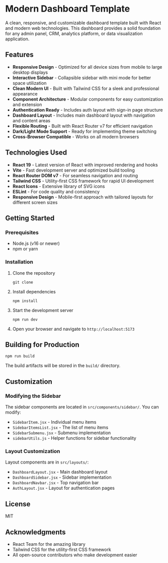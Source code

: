# Modern Dashboard Template

A clean, responsive, and customizable dashboard template built with React and modern web technologies. This dashboard provides a solid foundation for any admin panel, CRM, analytics platform, or data visualization application.



## Features

- **Responsive Design** - Optimized for all device sizes from mobile to large desktop displays
- **Interactive Sidebar** - Collapsible sidebar with mini mode for better space utilization
- **Clean Modern UI** - Built with Tailwind CSS for a sleek and professional appearance
- **Component Architecture** - Modular components for easy customization and extension
- **Authentication Ready** - Includes auth layout with sign-in page structure
- **Dashboard Layout** - Includes main dashboard layout with navigation and content areas
- **Flexible Routing** - Built with React Router v7 for efficient navigation
- **Dark/Light Mode Support** - Ready for implementing theme switching
- **Cross-Browser Compatible** - Works on all modern browsers

## Technologies Used

- **React 19** - Latest version of React with improved rendering and hooks
- **Vite** - Fast development server and optimized build tooling
- **React Router DOM v7** - For seamless navigation and routing
- **Tailwind CSS** - Utility-first CSS framework for rapid UI development
- **React Icons** - Extensive library of SVG icons
- **ESLint** - For code quality and consistency
- **Responsive Design** - Mobile-first approach with tailored layouts for different screen sizes

## Getting Started

### Prerequisites

- Node.js (v16 or newer)
- npm or yarn

### Installation

1. Clone the repository
   ```
   git clone
   ```

2. Install dependencies
   ```
   npm install
   ```

3. Start the development server
   ```
   npm run dev
   ```

4. Open your browser and navigate to `http://localhost:5173`

## Building for Production

```
npm run build
```

The build artifacts will be stored in the `build/` directory.

## Customization

### Modifying the Sidebar

The sidebar components are located in `src/components/sidebar/`. You can modify:
- `SidebarItem.jsx` - Individual menu items
- `SidebarItemsList.jsx` - The list of menu items
- `SidebarSubmenu.jsx` - Submenu implementation
- `sidebarUtils.js` - Helper functions for sidebar functionality

### Layout Customization

Layout components are in `src/layouts/`:
- `DashboardLayout.jsx` - Main dashboard layout
- `DashboardSidebar.jsx` - Sidebar implementation
- `DashboardNavbar.jsx` - Top navigation bar
- `AuthLayout.jsx` - Layout for authentication pages

## License

MIT

## Acknowledgments

- React Team for the amazing library
- Tailwind CSS for the utility-first CSS framework
- All open-source contributors who make development easier
